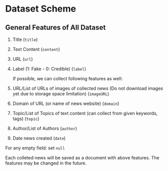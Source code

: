 # Dataset Scheme

## General Features of All Dataset

1. Title (`title`)
2. Text Content (`content`)
3. URL (`url`)
4. Label ($1$: Fake - $0$: Credible) (`label`)

    If possible, we can collect following features as well:

5. URL/List of URLs of images of collected news (Do not download images yet due to storage space limitation) (`imageURL`)
6. Domain of URL (or name of news website) (`domain`)
7. Topic/List of Topics of text content (can collect from given keywords, tags) (`topic`)
8. Author/List of Authors (`author`)
9. Date news created (`date`)

For any empty field: set `null`

Each colleted news will be saved as a document with above features. The features may be changed in the future.
